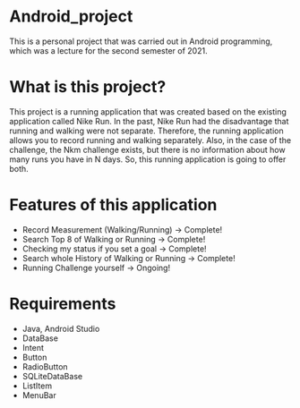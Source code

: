 # Android_project
This is a personal project that was carried out in Android programming, which was a lecture for the second semester of 2021.
# What is this project?
This project is a running application that was created based on the existing application called Nike Run. 
In the past, Nike Run had the disadvantage that running and walking were not separate. 
Therefore, the running application allows you to record running and walking separately. 
Also, in the case of the challenge, the Nkm challenge exists, but there is no information about how many runs you have in N days. 
So, this running application is going to offer both.
# Features of this application
* Record Measurement (Walking/Running) -> Complete!
* Search Top 8 of Walking or Running -> Complete!
* Checking my status if you set a goal -> Complete!
* Search whole History of Walking or Running -> Complete!
* Running Challenge yourself -> Ongoing!
# Requirements
+ Java, Android Studio
+ DataBase
+ Intent
+ Button
+ RadioButton
+ SQLiteDataBase
+ ListItem
+ MenuBar
